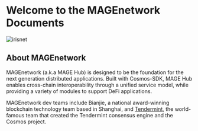 # Welcome to the MAGEnetwork Documents

![irisnet](./pics/mage.jpg)

## About MAGEnetwork

MAGEnetwork (a.k.a MAGE Hub) is designed to be the foundation for the next generation distributed applications. Built with Cosmos-SDK, MAGE Hub enables cross-chain interoperability through a unified service model, while providing a variety of modules to support DeFi applications.

MAGEnetwork dev teams include Bianjie, a national award-winning blockchain technology team based in Shanghai, and [Tendermint](https://tendermint.com), the world-famous team that created the Tendermint consensus engine and the Cosmos project.
